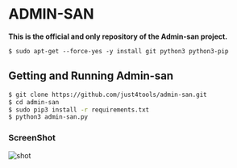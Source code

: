 # ADMIN-SAN
**This is the official and only repository of the Admin-san project.**
```
$ sudo apt-get --force-yes -y install git python3 python3-pip
```

## Getting and Running Admin-san
```sh
$ git clone https://github.com/just4tools/admin-san.git
$ cd admin-san
$ sudo pip3 install -r requirements.txt
$ python3 admin-san.py
```

### ScreenShot
![shot](https://github.com/WeebSec/admin-san/blob/master/imgs/ss.png)




